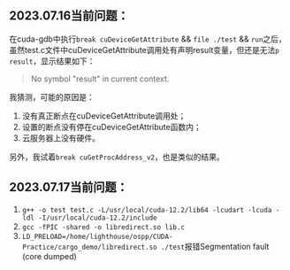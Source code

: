 ## 2023.07.16当前问题：
在cuda-gdb中执行`break cuDeviceGetAttribute` && `file ./test` && `run`之后，
虽然test.c文件中cuDeviceGetAttribute调用处有声明result变量，但还是无法`p result`，显示结果如下：
> No symbol "result" in current context.

我猜测，可能的原因是：
1. 没有真正断点在cuDeviceGetAttribute调用处；
2. 设置的断点没有停在cuDeviceGetAttribute函数内；
3. 云服务器上没有硬件。

另外，我试着`break cuGetProcAddress_v2`，也是类似的结果。

## 2023.07.17当前问题：
1. `g++ -o test test.c -L/usr/local/cuda-12.2/lib64 -lcudart -lcuda -ldl -I/usr/local/cuda-12.2/include`
2. `gcc -fPIC -shared -o libredirect.so lib.c`
3. `LD_PRELOAD=/home/lighthouse/ospp/CUDA-Practice/cargo_demo/libredirect.so ./test`报错Segmentation fault (core dumped)
